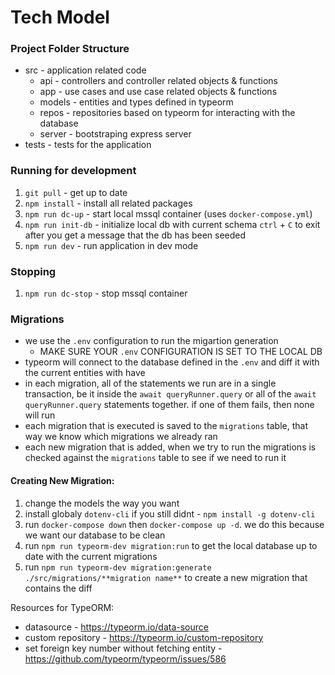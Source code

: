 # Tech Model

### Project Folder Structure

- src - application related code
  - api - controllers and controller related objects & functions
  - app - use cases and use case related objects & functions
  - models - entities and types defined in typeorm
  - repos - repositories based on typeorm for interacting with the database
  - server - bootstraping express server
- tests - tests for the application

### Running for development

1. `git pull` - get up to date
2. `npm install` - install all related packages
3. `npm run dc-up` - start local mssql container (uses `docker-compose.yml`)
4. `npm run init-db` - initialize local db with current schema
   `ctrl` + `C` to exit after you get a message that the db has been seeded
5. `npm run dev` - run application in dev mode

### Stopping

1. `npm run dc-stop` - stop mssql container

### Migrations

- we use the `.env` configuration to run the migartion generation
  - MAKE SURE YOUR `.env` CONFIGURATION IS SET TO THE LOCAL DB
- typeorm will connect to the database defined in the `.env` and diff it with the current entities with have
- in each migration, all of the statements we run are in a single transaction, be it inside the `await queryRunner.query` or all of the `await queryRunner.query` statements together. if one of them fails, then none will run
- each migration that is executed is saved to the `migrations` table, that way we know which migrations we already ran
- each new migration that is added, when we try to run the migrations is checked against the `migrations` table to see if we need to run it

#### Creating New Migration:

1. change the models the way you want
2. install globaly `dotenv-cli` if you still didnt - `npm install -g dotenv-cli`
3. run `docker-compose down` then `docker-compose up -d`.
   we do this because we want our database to be clean
4. run `npm run typeorm-dev migration:run` to get the local database up to date with the current migrations
5. run `npm run typeorm-dev migration:generate ./src/migrations/**migration name**` to create a new migration that contains the diff

Resources for TypeORM:

- datasource - https://typeorm.io/data-source
- custom repository - https://typeorm.io/custom-repository
- set foreign key number without fetching entity - https://github.com/typeorm/typeorm/issues/586
